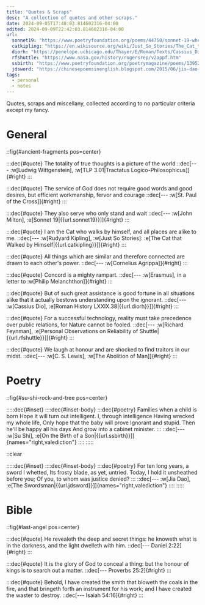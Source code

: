 ```yaml
---
title: "Quotes & Scraps"
desc: "A collection of quotes and other scraps."
date: 2024-09-05T17:48:03.814602316-04:00
edited: 2024-09-09T22:42:03.814602316-04:00
url:
  sonnet19: "https://www.poetryfoundation.org/poems/44750/sonnet-19-when-i-consider-how-my-light-is-spent"
  catkipling: "https://en.wikisource.org/wiki/Just_So_Stories/The_Cat_that_Walked_by_Himself"
  diorh: "https://penelope.uchicago.edu/Thayer/E/Roman/Texts/Cassius_Dio/79*.html"
  rfshuttle: "https://www.nasa.gov/history/rogersrep/v2appf.htm"
  ssbirth: "https://www.poetryfoundation.org/poetrymagazine/poems/13952/on-the-birth-of-a-son"
  jdsword: "https://chinesepoemsinenglish.blogspot.com/2015/06/jis-dao-swordsman.html"
tags:
  - personal
  - notes
---
```


Quotes, scraps and miscellany, collected according to no particular criteria
except my fancy.

# General

::fig{#ancient-fragments pos=center}

:::dec{#quote}
The totality of true thoughts is a picture of the world
::dec[--- :w[Ludwig Wittgenstein], :w[TLP 3.01|Tractatus Logico-Philosophicus]]{#right}
:::

:::dec{#quote}
The service of God does not require good words and good desires, but efficient workmanship, fervor and courage
::dec[--- :w[St. Paul of the Cross]]{#right}
:::

:::dec{#quote}
They also serve who only stand and wait
::dec[--- :w[John Milton], :e[Sonnet 19|{{url.sonnet19}}]]{#right}
:::

:::dec{#quote}
I am the Cat who walks by himself, and all places are alike to me.
::dec[--- :w[Rudyard Kipling], :w[Just So Stories]: :e[The Cat that Walked by Himself|{{url.catkipling}}]]{#right}
:::

:::dec{#quote}
All things which are similar and therefore connected are drawn to each other's power.
::dec[--- :w[Cornelius Agrippa]]{#right}
:::

:::dec{#quote}
Concord is a mighty rampart.
::dec[--- :w[Erasmus], in a letter to :w[Philip Melanchthon]]{#right}
:::

:::dec{#quote}
But of such great assistance is good fortune in all situations alike that it actually bestows understanding upon the ignorant.
::dec[--- :w[Cassius Dio], :e[Roman History LXXIX.38|{{url.diorh}}]]{#right}
:::

:::dec{#quote}
For a successful technology, reality must take precedence over public relations, for Nature cannot be fooled.
::dec[--- :w[Richard Feynman], :e[Personal Observations on Reliability of Shuttle|{{url.rfshuttle}}]]{#right}
:::

:::dec{#quote}
We laugh at honour and are shocked to find traitors in our midst.
::dec[--- :w[C. S. Lewis], :w[The Abolition of Man]]{#right}
:::

# Poetry

::fig{#su-shi-rock-and-tree pos=center}

:::::dec{#inset}
::::dec{#inset-body}
:::dec{#poetry}
Families when a child is born
Hope it will turn out intelligent.
I, through intelligence
Having wrecked my whole life,
Only hope that the baby will prove
Ignorant and stupid.
Then he'll be happy all his days
And grow into a cabinet minister.
:::
::dec[--- :w[Su Shi], :e[On the Birth of a Son|{{url.ssbirth}}]]{names="right,valediction"}
::::
:::::

::clear

:::::dec{#inset}
::::dec{#inset-body}
:::dec{#poetry}
For ten long years, a sword I whetted,
Its frosty blade, as yet, untried.
Today, I hold it unsheathed before you;
Of you, to whom was justice denied?
:::
::dec[--- :w[Jia Dao], :e[The Swordsman|{{url.jdsword}}]]{names="right,valediction"}
::::
:::::

# Bible

::fig{#last-angel pos=center}

:::dec{#quote}
He revealeth the deep and secret things: he knoweth what is in the darkness, and the light dwelleth with him.
::dec[--- Daniel 2:22]{#right}
:::

:::dec{#quote}
It is the glory of God to conceal a thing: but the honour of kings is to search out a matter.
::dec[--- Proverbs 25:2]{#right}
:::

:::dec{#quote}
Behold, I have created the smith that bloweth the coals in the fire, and that bringeth forth an instrument for his work; and I have created the waster to destroy.
::dec[--- Isaiah 54:16]{#right}
:::
